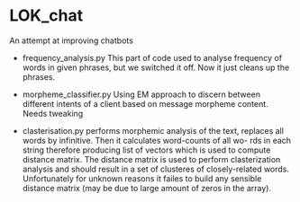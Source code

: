 # LOK_chat
An attempt at improving chatbots

- frequency_analysis.py
This part of code used to analyse frequency of words in given phrases, but we switched it off.
Now it just cleans up the phrases.

- morpheme_classifier.py
Using EM approach to discern between different intents of a client based on message morpheme content.
Needs tweaking

- clasterisation.py
performs morphemic analysis of the text, replaces all words by infinitive. Then it calculates word-counts of all wo- rds in each string therefore producing list of vectors which is used to compute distance matrix. The distance matrix is used to perform clasterization analysis and should result in a set of clusteres of closely-related words.
Unfortunately for unknown reasons it failes to build any sensible distance matrix (may be due to large amount of zeros in the array).